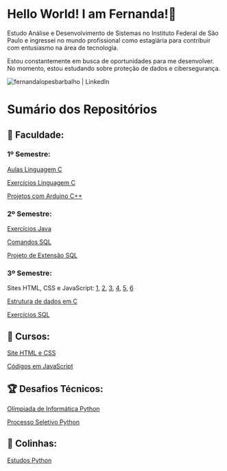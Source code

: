 # Hello World! I am Fernanda!🌈

Estudo Análise e Desenvolvimento de Sistemas no Instituto Federal de São Paulo e ingressei no mundo profissional como estagiária para contribuir com entusiasmo na área de tecnologia. 

Estou constantemente em busca de oportunidades para me desenvolver. No momento, estou estudando sobre proteção de dados e cibersegurança.

[<img align="left" alt="fernandalopesbarbalho | LinkedIn" src="https://img.shields.io/badge/LinkedIn-0077B5?style=for-the-badge&logo=linkedin&logoColor=white" />](https://www.linkedin.com/in/fernandalopesbarbalho/)
<br>

# Sumário dos Repositórios
## 🎯 Faculdade:
### 1º Semestre:
[Aulas Linguagem C](https://github.com/fernandalopesbarbalho/aulas-ifsp-semestre1)

[Exercícios Linguagem C](https://github.com/fernandalopesbarbalho/exercicios-ifsp-semestre1)

[Projetos com Arduino C++](https://github.com/fernandalopesbarbalho/arduino-ifsp-semestre1)

### 2º Semestre:
[Exercícios Java](https://github.com/fernandalopesbarbalho/exercicios-ifsp-semestre2)

[Comandos SQL](https://github.com/fernandalopesbarbalho/sql-ifsp-semestre2)

[Projeto de Extensão SQL](https://github.com/fernandalopesbarbalho/ifsp-sql-versionary)

### 3º Semestre:
Sites HTML, CSS e JavaScript: [1](https://github.com/fernandalopesbarbalho/dwba4-semana-01-pt302525x), [2](https://github.com/fernandalopesbarbalho/dwba4-semana-03-pt302525x), [3](https://github.com/fernandalopesbarbalho/dwba4-semana-04-pt302525x), [4](https://github.com/fernandalopesbarbalho/dwba4-semana-05-pt302525x), [5](https://github.com/fernandalopesbarbalho/dwba4-semana-06-pt302525x), [6](https://github.com/fernandalopesbarbalho/dwba4-semana-07-pt302525x)

[Estrutura de dados em C](https://github.com/fernandalopesbarbalho/estrutura-ifsp-semestre3)

[Exercícios SQL](https://github.com/fernandalopesbarbalho/sql-ifsp-semestre3)

## 🚀 Cursos:
[Site HTML e CSS](https://github.com/fernandalopesbarbalho/site-alura)

[Códigos em JavaScript](https://github.com/fernandalopesbarbalho/javascript-alura)

## 🏆 Desafios Técnicos:
[Olímpiada de Informática Python](https://github.com/fernandalopesbarbalho/olimpiada-de-informatica)

[Processo Seletivo Python](https://github.com/fernandalopesbarbalho/desafio-pwc)

## 📝 Colinhas:
[Estudos Python](https://github.com/fernandalopesbarbalho/estudos-python)

